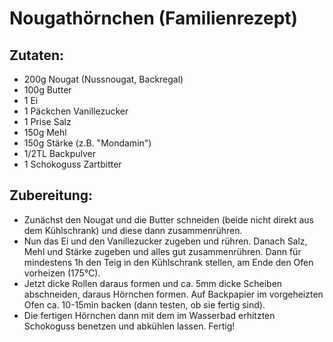 # Nougathörnchen (Familienrezept)
## Zutaten:
* 200g Nougat (Nussnougat, Backregal)
* 100g Butter
* 1 Ei
* 1 Päckchen Vanillezucker
* 1 Prise Salz
* 150g Mehl
* 150g Stärke (z.B. "Mondamin")
* 1/2TL Backpulver
* 1 Schokoguss Zartbitter
## Zubereitung:
* Zunächst den Nougat und die Butter schneiden (beide nicht direkt aus
dem Kühlschrank) und diese dann zusammenrühren.
* Nun das Ei und den Vanillezucker zugeben und rühren. Danach Salz,
Mehl und Stärke zugeben und alles gut zusammenrühren. Dann für mindestens
1h den Teig in den Kühlschrank stellen, am Ende den
Ofen vorheizen (175°C).
* Jetzt dicke Rollen daraus formen und ca. 5mm dicke Scheiben
abschneiden, daraus Hörnchen formen. Auf Backpapier im vorgeheizten
Ofen ca. 10-15min backen (dann testen,
ob sie fertig sind).
* Die fertigen Hörnchen dann mit dem im Wasserbad erhitzten Schokoguss
benetzen und abkühlen lassen. Fertig!

